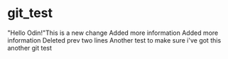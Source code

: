 # git_test
"Hello Odin!"This is a new change
Added more information
Added more information
Deleted prev two lines
Another test to make sure i've got this
another git test